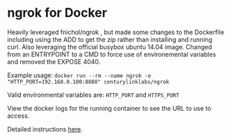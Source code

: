 ngrok for Docker
============
Heavily leveraged fnichol/ngrok , but made some changes to the Dockerfile including using the ADD to get the zip rather than installing and running curl. Also leveraging the official busybox ubuntu 14.04 image. Changed from an ENTRYPOINT to a CMD to force use of environemental variables and removed the EXPOSE 4040.

Example usage:
`docker run --rm --name ngrok -e "HTTP_PORT=192.168.0.100:8080" centurylinklabs/ngrok`

Valid environmental variables are: `HTTP_PORT` and `HTTPS_PORT`

View the docker logs for the running container to see the URL to use to access.

Detailed instructions [here](https://ngrok.com).  


